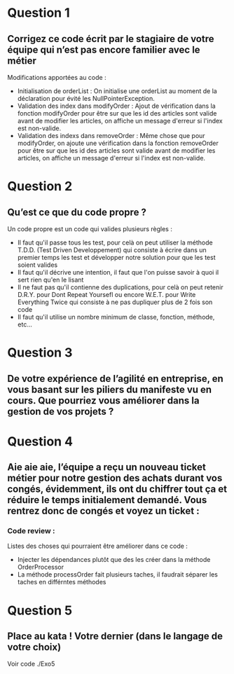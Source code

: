 # Question 1

## Corrigez ce code écrit par le stagiaire de votre équipe qui n’est pas encore familier avec le métier

Modifications apportées au code :

- Initialisation de orderList : On initialise une orderList au moment de la déclaration pour évité les NullPointerException.
- Validation des index dans modifyOrder : Ajout de vérification dans la fonction modifyOrder pour être sur que les id des articles sont valide avant de modifier les articles, on affiche un message d'erreur si l'index est non-valide.
- Validation des indexs dans removeOrder : Même chose que pour modifyOrder, on ajoute une vérification dans la fonction removeOrder pour être sur que les id des articles sont valide avant de modifier les articles, on affiche un message d'erreur si l'index est non-valide.

# Question 2

## Qu’est ce que du code propre ?

Un code propre est un code qui valides plusieurs règles :

- Il faut qu'il passe tous les test, pour celà on peut utiliser la méthode T.D.D. (Test Driven Developpement) qui consiste à écrire dans un premier temps les test et développer notre solution pour que les test soient valides
- Il faut qu'il décrive une intention, il faut que l'on puisse savoir à quoi il sert rien qu'en le lisant
- Il ne faut pas qu'il contienne des duplications, pour celà on peut retenir D.R.Y. pour Dont Repeat Yoursefl ou encore W.E.T. pour Write Everything Twice qui consiste à ne pas dupliquer plus de 2 fois son code
- Il faut qu'il utilise un nombre minimum de classe, fonction, méthode, etc...

# Question 3

## De votre expérience de l’agilité en entreprise, en vous basant sur les piliers du manifeste vu en cours. Que pourriez vous améliorer dans la gestion de vos projets ?

# Question 4

## Aie aie aie, l’équipe a reçu un nouveau ticket métier pour notre gestion des achats durant vos congés, évidemment, ils ont du chiffrer tout ça et réduire le temps initialement demandé. Vous rentrez donc de congés et voyez un ticket :

### Code review :

Listes des choses qui pourraient être améliorer dans ce code :

- Injecter les dépendances plutôt que des les créer dans la méthode OrderProcessor
- La méthode processOrder fait plusieurs taches, il faudrait séparer les taches en différntes méthodes

# Question 5

## Place au kata ! Votre dernier (dans le langage de votre choix)

Voir code ./Exo5
